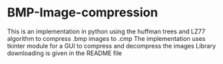 # BMP-Image-compression
This is an implementation in python using the huffman trees and LZ77 algorithm to compress .bmp images to .cmp
The implementation uses tkinter module for a GUI to compress and decompress the images
Library downloading is given in the README file
